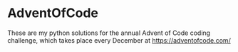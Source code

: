 # AdventOfCode

These are my python solutions for the annual Advent of Code coding challenge,
which takes place every December at  https://adventofcode.com/
